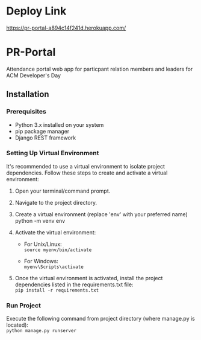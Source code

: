 # Deploy Link
https://pr-portal-a894c14f241d.herokuapp.com/
# PR-Portal
Attendance portal web app for particpant relation members and leaders for ACM Developer's Day

## Installation

### Prerequisites

- Python 3.x installed on your system
- pip package manager
- Django REST framework
### Setting Up Virtual Environment

It's recommended to use a virtual environment to isolate project dependencies. Follow these steps to create and activate a virtual environment:

1. Open your terminal/command prompt.
2. Navigate to the project directory.
3. Create a virtual environment (replace 'env' with your preferred name)
    python -m venv env
4. Activate the virtual environment:
    
    - For Unix/Linux:<br>
        ```source myenv/bin/activate```

    - For Windows:<br>
        ```myenv\Scripts\activate```

5. Once the virtual environment is activated, install the project dependencies listed in the requirements.txt file:<br>
        ```pip install -r requirements.txt```
    
### Run Project
Execute the following command from project directory (where manage.py is located):<br>
```python manage.py runserver```
